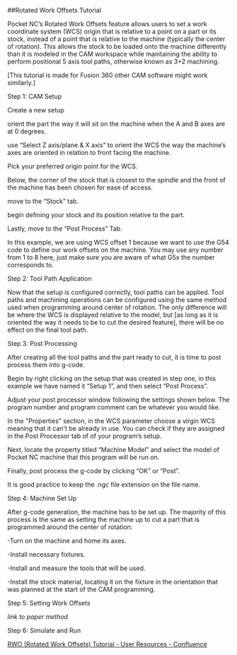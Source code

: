 ##Rotated Work Offsets Tutorial

Pocket NC’s Rotated Work Offsets feature allows users to set a work coordinate system (WCS) origin that is relative to a point on a part or its stock, instead of a point that is relative to the machine (typically the center of rotation).
This allows the stock to be loaded onto the machine differently than it is modeled in the CAM workspace while maintaining the ability to perform positional 5 axis tool paths, otherwise known as 3+2 machining. 

[This tutorial is made for Fusion 360 other CAM software might work similarly.]

Step 1: CAM Setup

Create a new setup

orient the part the way it will sit on the machine when the A and B axes are at 0 degrees.

use “Select Z axis/plane & X axis” to orient the WCS the way the machine’s axes are oriented in relation to front facing the machine.

Pick your preferred origin point for the WCS.

Below, the corner of the stock that is closest to the spindle and the front of the machine has been chosen for ease of access.

move to the “Stock” tab.

begin defining your stock and its position relative to the part.

Lastly, move to the “Post Process” Tab.

In this example, we are using WCS offset 1 because we want to use the G54 code to define our work offsets on the machine. 
You may use any number from 1 to 8 here, just make sure you are aware of what G5x the number corresponds to. 

Step 2: Tool Path Application

Now that the setup is configured correctly, tool paths can be applied.
Tool paths and machining operations can be configured using the same method used when programming around center of rotation. 
The only difference will be where the WCS is displayed relative to the model, but [as long as it is oriented the way it needs to be to cut the desired feature], there will be no effect on the final tool path.

Step 3: Post Processing

After creating all the tool paths and the part ready to cut, it is time to post process them into g-code.

Begin by right clicking on the setup that was created in step one, in this example we have named it “Setup 1”, and then select “Post Process”.

Adjust your post processor window following the settings shown below.
The program number and program comment can be whatever you would like. 

In the "Properties" section, in the WCS parameter choose a virgin WCS meaning that it can't be already in use.
You can check if they are assigned in the Post Processor tab of of your program’s setup.  

Next, locate the property titled “Machine Model” and select the model of Pocket NC machine that this program will be run on. 

Finally, post process the g-code by clicking “OK” or “Post”.

It is good practice to keep the .ngc file extension on the file name.

Step 4: Machine Set Up

After g-code generation, the machine has to be set up. The majority of this process is the same as setting the machine up to cut a part that is programmed around the center of rotation:

-Turn on the machine and home its axes. 

-Install necessary fixtures.

-Install and measure the tools that will be used.

-Install the stock material, locating it on the fixture in the orientation that was planned at the start of the CAM programming.  

Step 5: Setting Work Offsets

*link to paper method*

Step 6: Simulate and Run

[RWO (Rotated Work Offsets) Tutorial - User Resources - Confluence](https://pentamachine.atlassian.net/wiki/spaces/PNFUR/pages/1249378352/RWO+Rotated+Work+Offsets+Tutorial)
